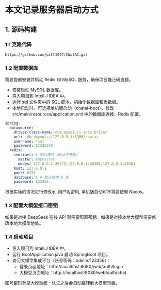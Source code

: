 # 本文记录服务器启动方式
## 1. 源码构建
### 1.1 克隆代码
```bash
https://github.com/pitt1997/ChatAI.git
```
### 1.2 配置数据库
需要提前安装并启动 Redis 和 MySQL 服务，确保项目能正确连接。

- 安装启动 MySQL 数据库。
- 导入项目到 IntelliJ IDEA 中。
- 运行 sql 文件夹中的 SQL 脚本，初始化数据库和表数据。
- 本地启动时，可选择单机版启动（chatai-boot），修改 src/main/resources/application.yml 中的数据库连接、Redis 配置。

```yml
spring:
  datasource:
    driver-class-name: com.mysql.cj.jdbc.Driver
    url: jdbc:mysql://127.0.0.1:3306/chatai
    username: root
    password: 12345678
  redis:
    sentinel: # 哨兵模式（默认不开启）
      master: #mymaster
      nodes: 127.0.0.1:26379,127.0.0.1:26380,127.0.0.1:26381
    host: 127.0.0.1
    port: 6379
    database: 1 # 默认使用 0 库
    password: 123456
```

根据实际的情况进行修改ip, 用户名密码, 单机版启动可不需要依赖 Nacos。

### 1.3 配置大模型接口密钥
如果是对接 DeepSeek 在线 API 则需要配置密钥。如果是对接本地大模型需要修改本地大模型地址。


### 1.4 启动项目

- 导入项目到 IntelliJ IDEA 中。
- 运行 BootApplication.java 启动 SpringBoot 项目。
- 访问大模型集成平台（账号密码：admin/123456）：
  - 登录页面地址：http://localhost:8080/web/auth/login
  - 大模型页面地址：http://localhost:8080/web/auth/chat

账号密码登录大模型统一认证之后会自动跳转到大模型页面。
